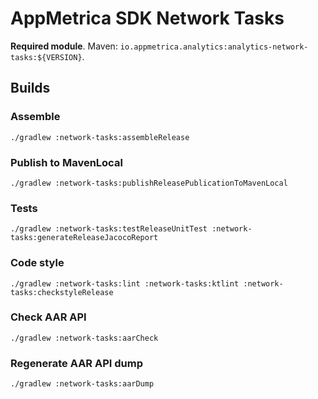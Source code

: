 # AppMetrica SDK Network Tasks

**Required module**.
Maven: `io.appmetrica.analytics:analytics-network-tasks:${VERSION}`.

## Builds

### Assemble

`./gradlew :network-tasks:assembleRelease`

### Publish to MavenLocal

`./gradlew :network-tasks:publishReleasePublicationToMavenLocal`

### Tests

`./gradlew :network-tasks:testReleaseUnitTest :network-tasks:generateReleaseJacocoReport`

### Code style

`./gradlew :network-tasks:lint :network-tasks:ktlint :network-tasks:checkstyleRelease`

### Check AAR API

`./gradlew :network-tasks:aarCheck`

### Regenerate AAR API dump

`./gradlew :network-tasks:aarDump`
